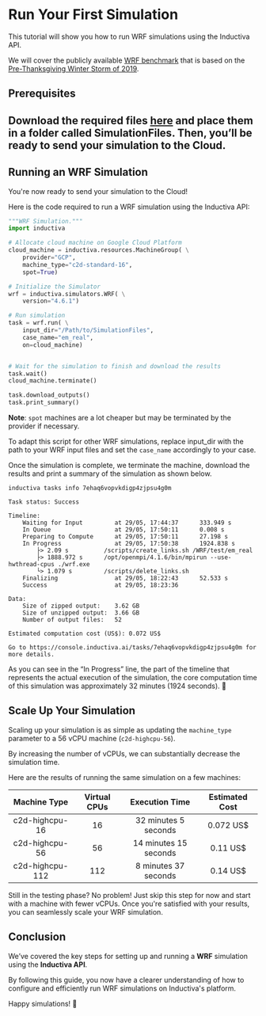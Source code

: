# Run Your First Simulation
This tutorial will show you how to run WRF simulations using the Inductiva API.

We will cover the publicly available [WRF benchmark](https://www2.mmm.ucar.edu/wrf/users/benchmark/v44/benchdata_v44.html) 
that is based on the [Pre-Thanksgiving Winter Storm of 2019](https://weather.com/storms/winter/news/2019-11-24-snowstorm-rockies-denver-plains-midwest-thanksgiving-week).

## Prerequisites

Download the required files [here](https://www2.mmm.ucar.edu/wrf/users/benchmark/v44/v4.4_bench_conus12km.tar.gz)
and place them in a folder called SimulationFiles. Then, you’ll be ready to send
your simulation to the Cloud.
---

## Running an WRF Simulation
You're now ready to send your simulation to the Cloud!

Here is the code required to run a WRF simulation using the Inductiva API:

```python
"""WRF Simulation."""
import inductiva

# Allocate cloud machine on Google Cloud Platform
cloud_machine = inductiva.resources.MachineGroup( \
    provider="GCP",
    machine_type="c2d-standard-16",
    spot=True)

# Initialize the Simulator
wrf = inductiva.simulators.WRF( \
    version="4.6.1")

# Run simulation
task = wrf.run( \
    input_dir="/Path/to/SimulationFiles",
    case_name="em_real",
    on=cloud_machine)


# Wait for the simulation to finish and download the results
task.wait()
cloud_machine.terminate()

task.download_outputs()
task.print_summary()
```

**Note**: `spot` machines are a lot cheaper but may be terminated by the provider if necessary.

To adapt this script for other WRF simulations, replace input_dir with the path
to your WRF input files and set the `case_name` accordingly to your case.

Once the simulation is complete, we terminate the machine, download the results
and print a summary of the simulation as shown below.

```
inductiva tasks info 7ehaq6vopvkdigp4zjpsu4g0m

Task status: Success

Timeline:
	Waiting for Input         at 29/05, 17:44:37      333.949 s
	In Queue                  at 29/05, 17:50:11      0.008 s
	Preparing to Compute      at 29/05, 17:50:11      27.198 s
	In Progress               at 29/05, 17:50:38      1924.838 s
		├> 2.09 s          /scripts/create_links.sh /WRF/test/em_real
		├> 1888.972 s      /opt/openmpi/4.1.6/bin/mpirun --use-hwthread-cpus ./wrf.exe
		└> 1.079 s         /scripts/delete_links.sh
	Finalizing                at 29/05, 18:22:43      52.533 s
	Success                   at 29/05, 18:23:36      

Data:
	Size of zipped output:    3.62 GB
	Size of unzipped output:  3.66 GB
	Number of output files:   52

Estimated computation cost (US$): 0.072 US$

Go to https://console.inductiva.ai/tasks/7ehaq6vopvkdigp4zjpsu4g0m for more details.
```

As you can see in the “In Progress” line, the part of the timeline that
represents the actual execution of the simulation, the core computation time of
this simulation was approximately 32 minutes (1924 seconds). 🚀

## Scale Up Your Simulation

Scaling up your simulation is as simple as updating the `machine_type` parameter to a 56 vCPU machine (`c2d-highcpu-56`).

By increasing the number of vCPUs, we can substantially decrease the simulation time.

Here are the results of running the same simulation on a few machines:

|  Machine Type  | Virtual CPUs |Execution Time| Estimated Cost |
|:--------------:|:------------:|:------------:|:--------------:|
|  c2d-highcpu-16 |       16      | 32 minutes 5 seconds | 0.072 US$    |
|  c2d-highcpu-56 |       56      | 14 minutes 15 seconds | 0.11 US$    |
| c2d-highcpu-112 |      112      | 8 minutes 37 seconds  | 0.14 US$    |

Still in the testing phase? No problem! Just skip this step for now and start
with a machine with fewer vCPUs. Once you're satisfied with your results, you
can seamlessly scale your WRF simulation.

## Conclusion
We’ve covered the key steps for setting up and running a **WRF** simulation using the **Inductiva API**.

By following this guide, you now have a clearer understanding of how to configure
and efficiently run WRF simulations on Inductiva's platform.

Happy simulations! 🚀
